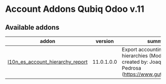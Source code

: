 Account Addons Qubiq Odoo v.11
==============================

[//]: # (addons)

Available addons
----------------
addon | version | summary
--- | --- | ---
[l10n_es_account_hierarchy_report](l10n_es_account_hierarchy_report/) | 11.0.1.0.0 | Export accounting info by hierarchies (Module originally created by: Joaquin Gutierrez Pedrosa (https://www.gutierrezweb.es))


[//]: # (end addons)